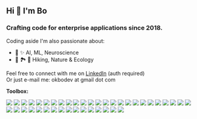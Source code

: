 ## Hi 👋 I'm Bo

### Crafting code for enterprise applications since 2018.

Coding aside I'm also passionate about:
- 🧠 ✨ AI, ML, Neuroscience
- 🥾 🏞️ 🌱 Hiking, Nature & Ecology

Feel free to connect with me on [LinkedIn](https://www.linkedin.com/in/boris-webdev/) (auth required)\
Or just e-mail me: okbodev at gmail dot com

**Toolbox:**
<div style="witdh:70%">
<img src="https://img.shields.io/badge/JavaScript-blue" /> 
<img src="https://img.shields.io/badge/TypeScript-blue" />
<img src="https://img.shields.io/badge/Vite-blue" /> 
<img src="https://img.shields.io/badge/React-blue" /> 
<img src="https://img.shields.io/badge/Redux_Toolkit-blue" /> 
<img src="https://img.shields.io/badge/Vue_+_Nuxt_3-blue" /> 
<img src="https://img.shields.io/badge/Redux_Toolkit-blue" /> 
<img src="https://img.shields.io/badge/Jest-blue" /> 
<img src="https://img.shields.io/badge/React_Testing_Library-blue" /> 
<img src="https://img.shields.io/badge/HTML-blue" /> 
<img src="https://img.shields.io/badge/CSS-blue" />
<img src="https://img.shields.io/badge/LESS-blue" />
<img src="https://img.shields.io/badge/CSS_Modules-blue" />
<img src="https://img.shields.io/badge/Bootstrap-blue" /> 
<img src="https://img.shields.io/badge/Tailwind-blue" /> 
<img src="https://img.shields.io/badge/Styled_Components-blue" />
<img src="https://img.shields.io/badge/WCAG_Compliant_Markup-blue" /> 
<img src="https://img.shields.io/badge/Git_Cli-blue" /> 
<img src="https://img.shields.io/badge/Conventional_Commits-blue" /> 
<img src="https://img.shields.io/badge/Semantic_Release-blue" /> 
<img src="https://img.shields.io/badge/CI/CD-blue" />
<img src="https://img.shields.io/badge/AWS-blue" /> 
<img src="https://img.shields.io/badge/Heroku-blue" /> 
<img src="https://img.shields.io/badge/Docker-blue" /> 
<img src="https://img.shields.io/badge/Jira-blue" /> 
<img src="https://img.shields.io/badge/MySQL-blue" /> 
<img src="https://img.shields.io/badge/PostgreSQL-blue" /> 
<img src="https://img.shields.io/badge/Python-blue" /> 
<img src="https://img.shields.io/badge/Selenium-blue" />        
<img src="https://img.shields.io/badge/BeautifulSoup-blue" /> 
<img src="https://img.shields.io/badge/Pandas-blue" /> 
<img src="https://img.shields.io/badge/Three.js-blue" /> 
<img src="https://img.shields.io/badge/SQL-blue" /> 
<img src="https://img.shields.io/badge/RegEx-blue" /> 
<img src="https://img.shields.io/badge/Figma-blue" /> 
<img src="https://img.shields.io/badge/VSCode-blue" /> 
<img src="https://img.shields.io/badge/BrowserStack-blue" />
<img src="https://img.shields.io/badge/WireMock-blue" />
<img src="https://img.shields.io/badge/Site24x7-blue" />
<img src="https://img.shields.io/badge/Cloudflare-blue" />
<img src="https://img.shields.io/badge/Storybook-blue" />
</div>

